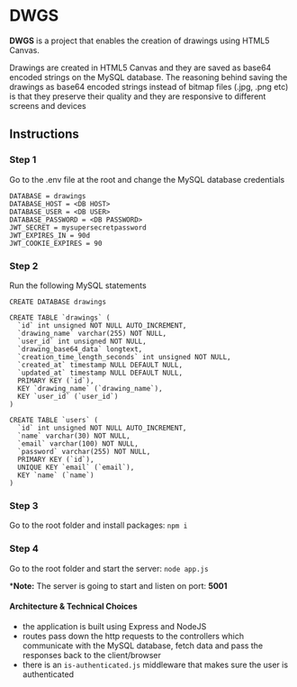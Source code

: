 
# DWGS

**DWGS** is a project that enables the creation of drawings using HTML5 Canvas.

Drawings are created in HTML5 Canvas and they are saved as base64 encoded strings on the MySQL database. The reasoning behind saving the drawings as base64 encoded strings instead of bitmap files (.jpg, .png etc) is that they preserve their quality and they are responsive to different screens and devices



## Instructions

### Step 1

Go to the .env file at the root and change the MySQL database credentials
```
DATABASE = drawings
DATABASE_HOST = <DB HOST>
DATABASE_USER = <DB USER>
DATABASE_PASSWORD = <DB PASSWORD>
JWT_SECRET = mysupersecretpassword
JWT_EXPIRES_IN = 90d
JWT_COOKIE_EXPIRES = 90
```

### Step 2

Run the following MySQL statements

```
CREATE DATABASE drawings
```

```
CREATE TABLE `drawings` (
  `id` int unsigned NOT NULL AUTO_INCREMENT,
  `drawing_name` varchar(255) NOT NULL,
  `user_id` int unsigned NOT NULL,
  `drawing_base64_data` longtext,
  `creation_time_length_seconds` int unsigned NOT NULL,
  `created_at` timestamp NULL DEFAULT NULL,
  `updated_at` timestamp NULL DEFAULT NULL,
  PRIMARY KEY (`id`),
  KEY `drawing_name` (`drawing_name`),
  KEY `user_id` (`user_id`)
)
```

```
CREATE TABLE `users` (
  `id` int unsigned NOT NULL AUTO_INCREMENT,
  `name` varchar(30) NOT NULL,
  `email` varchar(100) NOT NULL,
  `password` varchar(255) NOT NULL,
  PRIMARY KEY (`id`),
  UNIQUE KEY `email` (`email`),
  KEY `name` (`name`)
) 
```

### Step 3

Go to the root folder and install packages: `npm i`

### Step 4

Go to the root folder and start the server: `node app.js`

***Note:** The server is going to start and listen on port: **5001**

#### Architecture & Technical Choices
* the application is built using Express and NodeJS
* routes pass down the http requests to the controllers which communicate with the MySQL database, fetch data and pass the responses back to the client/browser
* there is an `is-authenticated.js` middleware that makes sure the user is authenticated